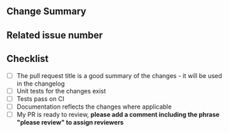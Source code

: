 <!-- Thank you for your contribution! -->
<!-- Unless your change is trivial, please create an issue to discuss the change before creating a PR -->

## Change Summary

<!-- Please give a short summary of the changes. -->

## Related issue number

<!-- WARNING: please use "fix #123" style references so the issue is closed when this PR is merged. -->

## Checklist

- [ ] The pull request title is a good summary of the changes - it will be used in the changelog
- [ ] Unit tests for the changes exist
- [ ] Tests pass on CI
- [ ] Documentation reflects the changes where applicable
- [ ] My PR is ready to review, **please add a comment including the phrase "please review" to assign reviewers**
